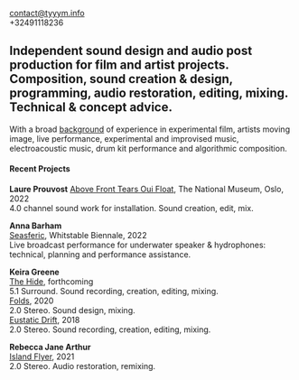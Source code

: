 contact@tyyym.info   
+32491118236  

## Independent sound design and audio post production for film and artist projects. Composition, sound creation & design, programming, audio restoration, editing, mixing. Technical & concept advice.

With a broad [background](http://www.paulabbott.net) of experience in experimental film, artists moving image, live performance, experimental and improvised music, electroacoustic music, drum kit performance and algorithmic composition.

#### Recent Projects

__Laure Prouvost__
[Above Front Tears Oui Float](https://www.nasjonalmuseet.no/en/exhibitions-and-events/national-museum/exhibitions/2022/laure-prouvost/), The National Museum, Oslo, 2022  
4.0 channel sound work for installation. Sound creation, edit, mix.  

__Anna Barham__  
[Seasferic](https://whitstablebiennale.com/project/seasferic/), Whitstable Biennale, 2022  
Live broadcast performance for underwater speaker & hydrophones: technical, planning and performance assistance.

__Keira Greene__   
[The Hide](#), forthcoming  
5.1 Surround. Sound recording, creation, editing, mixing.  
[Folds](https://lux.org.uk/work/folds), 2020  
2.0 Stereo. Sound design, mixing.  
[Eustatic Drift](https://lux.org.uk/work/eustatic-drift), 2018  
2.0 Stereo. Sound recording, creation, editing, mixing.  

__Rebecca Jane Arthur__  
[Island Flyer](https://elephy.org/works/island-flyer-a-postcard-from-the-isle-of-wight?profile=rebecca-jane-arthur), 2021  
2.0 Stereo. Audio restoration, remixing.  
